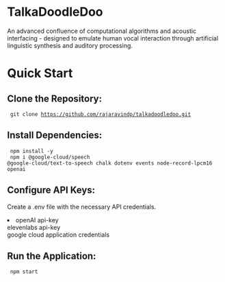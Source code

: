 # TalkaDoodleDoo
An advanced confluence of computational algorithms and acoustic interfacing - designed to emulate human vocal interaction through artificial linguistic synthesis and auditory processing.

# Quick Start
## Clone the Repository:
<code> git clone https://github.com/rajaravindp/talkadoodledoo.git </code>

## Install Dependencies:
<code> npm install -y </code> <br>
<code> npm i @google-cloud/speech @google-cloud/text-to-speech chalk dotenv events node-record-lpcm16 openai </code> 

## Configure API Keys:
Create a .env file with the necessary API credentials. <br>
<li>
  openAI api-key <br>
  elevenlabs api-key <br>
  google cloud application credentials <br>
</li>

## Run the Application:
<code> npm start </code>

